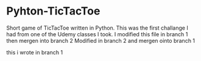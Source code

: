# Pyhton-TicTacToe
Short game of TicTacToe written in Python.
This was the first challange I had from one of the Udemy classes I took.
I modified this file in branch 1 then mergen into branch 2
Modified in branch 2 and mergen ointo branch 1

this i wrote in branch 1
